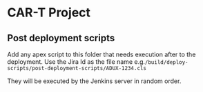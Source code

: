 # CAR-T Project 

## Post deployment scripts

Add any apex script to this folder that needs execution after to the deployment.
Use the Jira Id as the file name e.g.`````/build/deploy-scripts/post-deployment-scripts/ADUX-1234.cls`````

They will be executed by the Jenkins server in random order.



